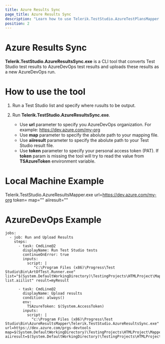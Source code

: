 ```yaml
---
title: Azure Results Sync
page_title: Azure Results Sync
description: "Learn how to use Telerik.TestStudio.AzureTestPlansMapper.exe to create mappings between Test Studio tests and AzureDevOps test cases."
position: 2
---
```


# Azure Results Sync

**Telerik.TestStudio.AzureResultsSync.exe** is a CLI tool that converts Test Studio test results to AzureDevOps test results and uploads these results as a new AzureDevOps run.

# How to use the tool

1. Run a Test Studio list and specify where rusults to be output.

1. Run **Telerik.TestStudio.AzureResultsSync.exe**. 
	- Use **url** parameter to specify you AzureDevOps organization. For example: https://dev.azure.com/my-org
    - Use **map** parameter to specify the abolute path to your mapping file.
    - Use **aiiresult** parameter to specify the abolute path to your Test Studio result file.
    - Use **token** parameter to specify your personal access token (PAT). If **token** param is missing the tool will try to read the value from **TSAzureToken** environment variable. 


# Local Machine Example

Telerik.TestStudio.AzureResultsMapper.exe url=https://dev.azure.com/my-org token=<MY-TOKEN> map="<PATH-MAPPING-FILE>" aiiresult="<PATH-MAPPING-FILE>"

# AzureDevOps Example

```
jobs:
  - job: Run and Upload Results
    steps:
      - task: CmdLine@2
        displayName: Run Test Studio tests
        continueOnError: true
        inputs:
          script: |
             "c:\Program Files (x86)\Progress\Test Studio\Bin\ArtOfTest.Runner.exe" list="$(System.DefaultWorkingDirectory)\TestingProjects\HTMLProject\MapperPipeline\TestLists\mixed list.aiilist" result=myResult

      - task: CmdLine@2
        displayName: Upload results
        condition: always()
        env:
          TSAzureToken: $(System.AccessToken)
        inputs:
          script: |
            "c:\Program Files (x86)\Progress\Test Studio\Bin\AzureResultsMapper\Telerik.TestStudio.AzureResultsSync.exe" url=https://dev.azure.com/prgs-devtools map=$(System.DefaultWorkingDirectory)\TestingProjects\HTMLProject\MapperPipeline\AzDoMap.tsazdo aiiresult=$(System.DefaultWorkingDirectory)\TestingProjects\HTMLProject\MapperPipeline\Results\myResult.aiiresult

```
